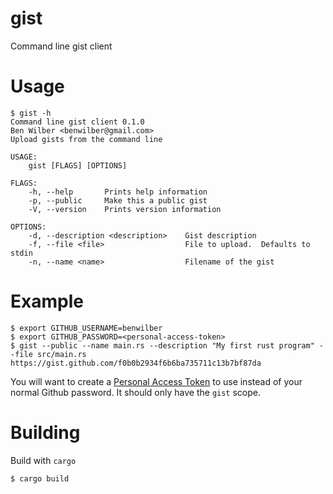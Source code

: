 # gist
Command line gist client

# Usage
```shell
$ gist -h
Command line gist client 0.1.0
Ben Wilber <benwilber@gmail.com>
Upload gists from the command line

USAGE:
    gist [FLAGS] [OPTIONS]

FLAGS:
    -h, --help       Prints help information
    -p, --public     Make this a public gist
    -V, --version    Prints version information

OPTIONS:
    -d, --description <description>    Gist description
    -f, --file <file>                  File to upload.  Defaults to stdin
    -n, --name <name>                  Filename of the gist
```

# Example
```shell
$ export GITHUB_USERNAME=benwilber
$ export GITHUB_PASSWORD=<personal-access-token>
$ gist --public --name main.rs --description "My first rust program" --file src/main.rs
https://gist.github.com/f0b0b2934f6b6ba735711c13b7bf87da
```

You will want to create a [Personal Access Token](https://github.com/blog/1509-personal-api-tokens) to use instead of your normal Github password.  It should only have the `gist` scope.

# Building
Build with `cargo`
```shell
$ cargo build
```
